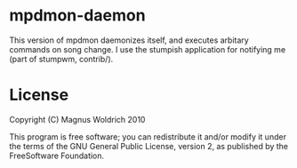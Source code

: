 mpdmon-daemon
===============
This version of mpdmon daemonizes itself, and executes arbitary
commands on song change. 
I use the stumpish application for notifying me (part of stumpwm, contrib/).

License
=======
Copyright (C) Magnus Woldrich 2010

This program is free software; you can redistribute it and/or modify it under
the terms of the GNU General Public License, version 2, as published by the
FreeSoftware Foundation.
